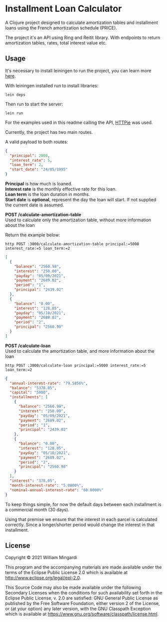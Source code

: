 # Installment Loan Calculator

A Clojure project designed to calculate amortization tables and installment
loans using the French amortization schedule (PRICE).

The project it's an API using Ring and Reitit library. With endpoints to return amortization
tables, rates, total interest value etc.

## Usage
It's necessary to install leiningen to run the project, you can learn more [here](https://leiningen.org/). 

With leiningen installed run to install libraries:

```shell-session
lein deps
```

Then run to start the server:

```shell-session
lein run
```

For the examples used in this readme calling the API, [HTTPie](https://httpie.io/) was used.


Currently, the project has two main routes.

A valid payload to both routes:
```json
{
  "principal": 2000,
  "interest_rate": 5,
  "loan_term": 2,
  "start_date": "24/05/1995"
}
```
**Principal** is how much is loaned.  
**Interest rate** is the monthly effective rate for this loan.  
**Loan term** is the loan duration in months.  
**Start date** is **optional**, represent the day the loan will start. If not supplied the current date is assumed.

**POST /calculate-amortization-table**  
Used to calculate only the amortization table, without more information about the loan

Return the example below:

`http POST :3000/calculate-amortization-table principal:=5000 interest_rate:=5 loan_term:=2`
```json
[
  {
    "balance": "2560.98",
    "interest": "250.00",
    "payday": "05/09/2021",
    "payment": "2689.02",
    "period": "1",
    "principal": "2439.02"
  },
  {
    "balance": "0.00",
    "interest": "128.05",
    "payday": "05/10/2021",
    "payment": "2689.02",
    "period": "2",
    "principal": "2560.98"
  }
]
```

**POST /calculate-loan**  
Used to calculate the amortization table, and more information about the loan

`http POST :3000/calculate-loan principal:=5000 interest_rate:=5 loan_term:=2`

```json
{
  "annual-interest-rate": "79.5856%",
  "balance": "5378.05",
  "capital": "5000",
  "installments": [
    {
      "balance": "2560.98",
      "interest": "250.00",
      "payday": "05/09/2021",
      "payment": "2689.02",
      "period": "1",
      "principal": "2439.02"
    },
    {
      "balance": "0.00",
      "interest": "128.05",
      "payday": "05/10/2021",
      "payment": "2689.02",
      "period": "2",
      "principal": "2560.98"
    }
  ],
  "interest": "378.05",
  "month-interest-rate": "5.0000%",
  "nominal-annual-interest-rate": "60.0000%"
}
```

To keep things simple, for now the default days between each installment
is a commercial month (30 days).


Using that premise we ensure that the interest in each parcel is calculated
correctly. Since a longer/shorter period would change the interest in that
installment.

## License

Copyright © 2021 William Mingardi

This program and the accompanying materials are made available under the
terms of the Eclipse Public License 2.0 which is available at
http://www.eclipse.org/legal/epl-2.0.

This Source Code may also be made available under the following Secondary
Licenses when the conditions for such availability set forth in the Eclipse
Public License, v. 2.0 are satisfied: GNU General Public License as published by
the Free Software Foundation, either version 2 of the License, or (at your
option) any later version, with the GNU Classpath Exception which is available
at https://www.gnu.org/software/classpath/license.html.
